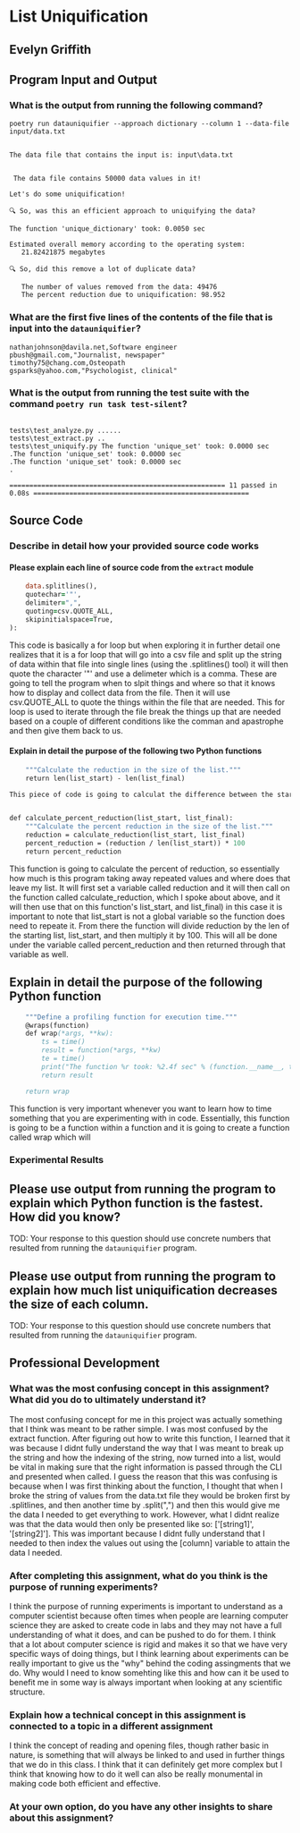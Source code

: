 # List Uniquification

## Evelyn Griffith

## Program Input and Output

### What is the output from running the following command?

`poetry run datauniquifier --approach dictionary --column 1 --data-file input/data.txt`

```The chosen approach to uniquify the file is: dictionary

The data file that contains the input is: input\data.txt


 The data file contains 50000 data values in it!

Let's do some uniquification!

🔍 So, was this an efficient approach to uniquifying the data?

The function 'unique_dictionary' took: 0.0050 sec

Estimated overall memory according to the operating system:
   21.82421875 megabytes

🔍 So, did this remove a lot of duplicate data?

   The number of values removed from the data: 49476
   The percent reduction due to uniquification: 98.952
```

### What are the first five lines of the contents of the file that is input into the `datauniquifier`?

```dana74@mahoney-perez.com,"Administrator, charities/voluntary organisations"
nathanjohnson@davila.net,Software engineer
pbush@gmail.com,"Journalist, newspaper"
timothy75@chang.com,Osteopath
gsparks@yahoo.com,"Psychologist, clinical"
```

### What is the output from running the test suite with the command `poetry run task test-silent`?

```collected 11 items

tests\test_analyze.py ......
tests\test_extract.py ..
tests\test_uniquify.py The function 'unique_set' took: 0.0000 sec
.The function 'unique_set' took: 0.0000 sec
.The function 'unique_set' took: 0.0000 sec
.

====================================================== 11 passed in 0.08s ====================================================== 
```

## Source Code

### Describe in detail how your provided source code works

#### Please explain each line of source code from the `extract` module

```for line in csv.reader(
    data.splitlines(),
    quotechar='"',
    delimiter=",",
    quoting=csv.QUOTE_ALL,
    skipinitialspace=True,
):
```

This code is basically a for loop but when exploring it in further detail one realizes that it is a for loop that will go into a csv file and split up the string of data within that file into single lines (using the .splitlines() tool) it will then quote the character '"' and use a delimeter which is a comma. These are going to tell the program when to slpit things and where so that it knows how to display and collect data from the file. Then it will use csv.QUOTE_ALL to quote the things within the file that are needed. This for loop is used to iterate through the file break the things up that are needed based on a couple of different conditions like the comman and apastrophe and then give them back to us.

#### Explain in detail the purpose of the following two Python functions

```def calculate_reduction(list_start, list_final):
    """Calculate the reduction in the size of the list."""
    return len(list_start) - len(list_final)

This piece of code is going to calculat the difference between the start of the list and the end of the list after the program has parsed through and taken out the repeated pieces of data. This will occur by the program taking the len of the starting list, called list_start in this case, and then subtracting it by the len of the final list, list_final. This will be returned to us through the return statement that it already lives in.


def calculate_percent_reduction(list_start, list_final):
    """Calculate the percent reduction in the size of the list."""
    reduction = calculate_reduction(list_start, list_final)
    percent_reduction = (reduction / len(list_start)) * 100
    return percent_reduction
```

This function is going to calculate the percent of reduction, so essentially how much is this program taking away repeated values and where does that leave my list. It will first set a variable called reduction and it will then call on the function called calculate_reduction, which I spoke about above, and it will then use that on this function's list_start, and list_final) in this case it is important to note that list_start is not a global variable so the function does need to repeate it. From there the function will divide reduction by the len of the starting list, list_start, and then multiply it by 100. This will all be done under the variable called percent_reduction and then returned through that variable as well.

## Explain in detail the purpose of the following Python function

```def timing(function):
    """Define a profiling function for execution time."""
    @wraps(function)
    def wrap(*args, **kw):
        ts = time()
        result = function(*args, **kw)
        te = time()
        print("The function %r took: %2.4f sec" % (function.__name__, te - ts))
        return result

    return wrap
```

This function is very important whenever you want to learn how to time something that you are experimenting with in code. Essentially, this function is going to be a function within a function and it is going to create a function called wrap which will

### Experimental Results

## Please use output from running the program to explain which Python function is the fastest. How did you know?

TOD: Your response to this question should use concrete numbers that resulted
from running the `datauniquifier` program.

## Please use output from running the program to explain how much list uniquification decreases the size of each column.

TOD: Your response to this question should use concrete numbers that resulted
from running the `datauniquifier` program.

## Professional Development

### What was the most confusing concept in this assignment? What did you do to ultimately understand it?

The most confusing concept for me in this project was actually something that I think was meant to be rather simple. I was most confused by the extract function. After figuring out how to write this function, I learned that it was because I didnt fully understand the way that I was meant to break up the string and how the indexing of the string, now turned into a list, would be vital in making sure that the right information is passed through the CLI and presented when called. I guess the reason that this was confusing is because when I was first thinking about the function, I thought that when I broke the string of values from the data.txt file they would be broken first by .splitlines, and then another time by .split(",") and then this would give me the data I needed to get everything to work. However, what I didnt realize was that the data would then only be presented like so: ['[string1]', '[string2]']. This was important because I didnt fully understand that I needed to then index the values out using the [column] variable to attain the data I needed.

### After completing this assignment, what do you think is the purpose of running experiments?

I think the purpose of running experiments is important to understand as a computer scientist because often times when people are learning computer science they are asked to create code in labs and they may not have a full understanding of what it does, and can be pushed to do for them. I think that a lot about computer science is rigid and makes it so that we have very specific ways of doing things, but I think learning about experiments can be really important to give us the "why" behind the coding assingments that we do. Why would I need to know somehting like this and how can it be used to benefit me in some way is always important when looking at any scientific structure.

### Explain how a technical concept in this assignment is connected to a topic in a different assignment

I think the concept of reading and opening files, though rather basic in nature, is something that will always be linked to and used in further things that we do in this class. I think that it can definitely get more complex but I think that knowing how to do it well can also be really monumental in making code both efficient and effective.

### At your own option, do you have any other insights to share about this assignment?
